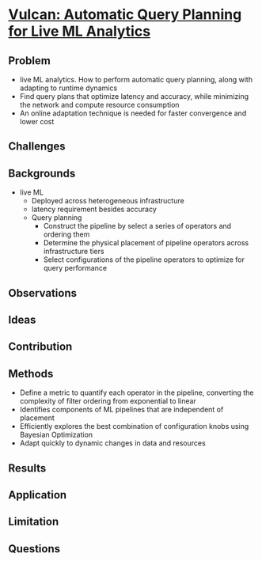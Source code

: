 # [Vulcan: Automatic Query Planning for Live ML Analytics](https://yiwenzhang92.github.io/assets/docs/vulcan-nsdi24.pdf)
## Problem
- live ML analytics. How to perform automatic query planning, along with adapting to runtime dynamics
- Find query plans that optimize latency and accuracy, while minimizing the network and compute resource consumption
- An online adaptation technique is needed for faster convergence and lower cost
## Challenges

## Backgrounds
- live ML
    - Deployed across heterogeneous infrastructure
    - latency requirement besides accuracy
    - Query planning
        - Construct the pipeline by select a series of operators and ordering them
        - Determine the physical placement of pipeline operators across infrastructure tiers
        - Select configurations of the pipeline operators to optimize for query performance
## Observations

## Ideas

## Contribution

## Methods
- Define a metric to quantify each operator in the pipeline, converting the complexity of filter ordering from exponential to linear
- Identifies components of ML pipelines that are independent of placement
- Efficiently explores the best combination of configuration knobs using Bayesian Optimization
- Adapt quickly to dynamic changes in data and resources
## Results

## Application

## Limitation

## Questions